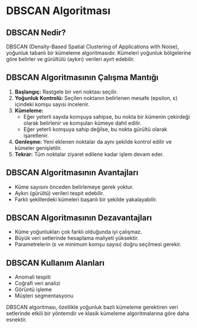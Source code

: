 # DBSCAN Algoritması

## DBSCAN Nedir?

DBSCAN (Density-Based Spatial Clustering of Applications with Noise), yoğunluk tabanlı bir kümeleme algoritmasıdır. Kümeleri yoğunluk bölgelerine göre belirler ve gürültülü (aykırı) verileri ayırt edebilir.

## DBSCAN Algoritmasının Çalışma Mantığı

1. **Başlangıç:** Rastgele bir veri noktası seçilir.
2. **Yoğunluk Kontrolü:** Seçilen noktanın belirlenen mesafe (epsilon, ε) içindeki komşu sayısı incelenir.
3. **Kümeleme:**
   - Eğer yeterli sayıda komşuya sahipse, bu nokta bir kümenin çekirdeği olarak belirlenir ve komşuları kümeye dahil edilir.
   - Eğer yeterli komşuya sahip değilse, bu nokta gürültü olarak işaretlenir.
4. **Genleşme:** Yeni eklenen noktalar da aynı şekilde kontrol edilir ve kümeler genişletilir.
5. **Tekrar:** Tüm noktalar ziyaret edilene kadar işlem devam eder.

## DBSCAN Algoritmasının Avantajları

- Küme sayısını önceden belirlemeye gerek yoktur.
- Aykırı (gürültü) verileri tespit edebilir.
- Farklı şekillerdeki kümeleri başarılı bir şekilde yakalayabilir.

## DBSCAN Algoritmasının Dezavantajları

- Küme yoğunlukları çok farklı olduğunda iyi çalışmaz.
- Büyük veri setlerinde hesaplama maliyeti yüksektir.
- Parametrelerin (ε ve minimum komşu sayısı) doğru seçilmesi gerekir.

## DBSCAN Kullanım Alanları

- Anomali tespiti
- Coğrafi veri analizi
- Görüntü işleme
- Müşteri segmentasyonu

DBSCAN algoritması, özellikle yoğunluk bazlı kümeleme gerektiren veri setlerinde etkili bir yöntemdir ve klasik kümeleme algoritmalarına göre daha esnektir.
